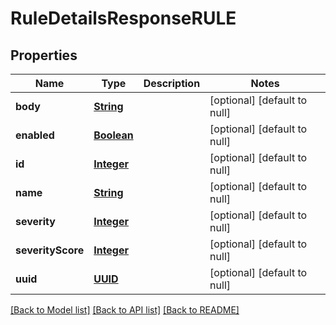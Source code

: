 # RuleDetailsResponseRULE
## Properties

Name | Type | Description | Notes
------------ | ------------- | ------------- | -------------
**body** | [**String**](string.md) |  | [optional] [default to null]
**enabled** | [**Boolean**](boolean.md) |  | [optional] [default to null]
**id** | [**Integer**](integer.md) |  | [optional] [default to null]
**name** | [**String**](string.md) |  | [optional] [default to null]
**severity** | [**Integer**](integer.md) |  | [optional] [default to null]
**severityScore** | [**Integer**](integer.md) |  | [optional] [default to null]
**uuid** | [**UUID**](UUID.md) |  | [optional] [default to null]

[[Back to Model list]](../README.md#documentation-for-models) [[Back to API list]](../README.md#documentation-for-api-endpoints) [[Back to README]](../README.md)

